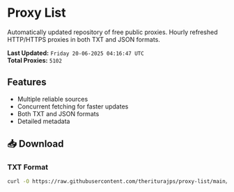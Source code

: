 # Proxy List

Automatically updated repository of free public proxies. Hourly refreshed HTTP/HTTPS proxies in both TXT and JSON formats.

**Last Updated:** `Friday 20-06-2025 04:16:47 UTC`  
**Total Proxies:** `5102`

## Features
- Multiple reliable sources
- Concurrent fetching for faster updates
- Both TXT and JSON formats
- Detailed metadata

## 📥 Download

### TXT Format
```bash
curl -O https://raw.githubusercontent.com/theriturajps/proxy-list/main/proxies.txt